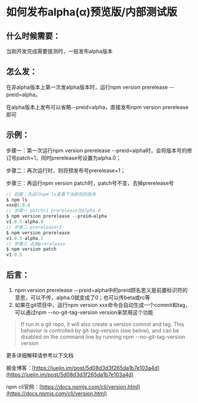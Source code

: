 # 如何发布alpha(α)预览版/内部测试版
## 什么时候需要：
当刚开发完成需要提测时，一般发布alpha版本
## 怎么发：
在非alpha版本上第一次发alpha版本时，运行npm version prerelease --preid=alpha。

在alpha版本上发布可以省略--preid=alpha，直接发布npm version prerelease即可
## 示例：
步骤一：第一次运行npm version prerelease --preid=alpha时，会将版本号的修订号patch+1，同时prerelease号设置为alpha.0；

步骤二：再次运行时，则将预发布号prerelease+1；

步骤三：再运行npm version patch时，patch号不变，去掉prerelease号
```js
// 前置：先运行npm ls查看下当前包的版本
$ npm ls
xxx@1.0.4
// 步骤一 patch+1 prerelease为alpha.0
$ npm version prerelease --preid=alpha
v1.0.5-alpha.0
// 步骤二 prerelease+1
$ npm version prerelease
v1.0.5-alpha.1
// 步骤三 去掉prerelease
$ npm version patch
v1.0.5
```

## 后言：
1. npm version prerelease --preid=alpha中的preid顾名思义是前置标识符的意思，可以不传，alpha.0就变成了0；也可以传beta或rc等
2. 如果在git项目中，运行npm version xxx命令会自动生成一个commit和tag，可以通过npm --no-git-tag-version version来禁用这个功能
> If run in a git repo, it will also create a version commit and tag. This behavior is controlled by git-tag-version (see below), and can be disabled on the command line by running npm --no-git-tag-version version

更多详细解释请参考以下文档

掘金博客：[https://juejin.im/post/5d08d3d3f265da1b7e103a4d](https://juejin.im/post/5d08d3d3f265da1b7e103a4d)

npm cli官网：[https://docs.npmjs.com/cli/version.html](https://docs.npmjs.com/cli/version.html)